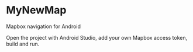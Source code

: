 # MyNewMap
Mapbox navigation for Android

Open the project with Android Studio, add your own Mapbox access token, build and run.
